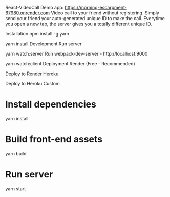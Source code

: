 React-VideoCall
Demo app: https://morning-escarpment-67980.onrender.com
Video call to your friend without registering. Simply send your friend your auto-generated unique ID to make the call.
Everytime you open a new tab, the server gives you a totally different unique ID.

Installation
npm install -g yarn

yarn install
Development
Run server

yarn watch:server
Run webpack-dev-server - http://localhost:9000

yarn watch:client
Deployment
Render (Free - Recommended)

Deploy to Render
Heroku

Deploy to Heroku
Custom

# Install dependencies
yarn install

# Build front-end assets
yarn build

# Run server
yarn start
